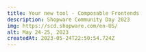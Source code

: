 ```yaml
---
title: Your new tool - Composable Frontends
description: Shopware Community Day 2023
img: https://scd.shopware.com/en-US/
alt: May 24-25, 2023
createdAt: 2023-05-24T22:50:54.724Z
---
```

